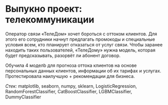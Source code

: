 # Выпукно проект: телекоммуникации

Оператор связи «ТелеДом» хочет бороться с оттоком клиентов. Для этого его сотрудники начнут предлагать промокоды и специальные условия всем, кто планирует отказаться от услуг связи. Чтобы заранее находить таких пользователей, «ТелеДому» нужна модель, которая будет предсказывать, разорвёт ли абонент договор. 

Обучила 4 моделb для прогноза оттока клиентов на основе персональных данных клиентов, информации об их тарифах и услугах. Протестировала наилучшую + рекомендации для бизнеса.

*Стек:* matplotlib, seaborn, numpy, sklearn, LogisticRegression, RandomForestClassifier, CatBoostClassifier, LGBMClassifier, DummyClassifier
